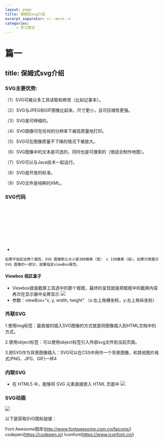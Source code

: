 ```yaml
---
layout: page
title: 保姆式svg介绍
excerpt_separator: <!--more-->
categories:
     - 学习笔记
---
```


# 篇一
## title: 保姆式svg介绍

<!--more-->

### SVG主要优势:
（1）SVG可被众多工具读取和修改（比如记事本）。

（2）SVG与JPEG和GIF图像比起来，尺寸更小，且可压缩性更强。

（3）SVG是可伸缩的。

（4）SVG图像可在任何的分辨率下被高质量地打印。

（5）SVG可在图像质量不下降的情况下被放大。

（6）SVG图像中的文本是可选的，同时也是可搜索的（很适合制作地图）。

（7）SVG可以与Java技术一起运行。

（8）SVG是开放的标准。

（9）SVG文件是纯粹的XML。
### SVG代码
* <svg>的width属性和height属性，指定了 SVG 图像在 HTML 元素中所占据的宽度和高度。除了相对单位%，也可以采用绝对单位（单位：像素）。
```
如果不指定这两个属性，SVG 图像默认大小是300像素（宽） x 150像素（高）。如果只想展示 SVG 图像的一部分，就要指定viewBox属性。
```
#### Viewbox 视区盒子
* Viewbox就是截屏工具选中的那个框框，最终的呈现就是把框框中的截屏内容再次在显示器中全屏显示
![](/assets/SVG1.jpg)
* 参数：viewBox="x, y, width, height" （x:左上角横坐标，y:左上角纵坐标）
 

### 外联SVG
1.使用img标签：最直接的插入SVG图像的方式就是将图像插入到HTML文档中的方式。

2.使用object标签：可以使用object标签引入外部svg文件到当前页面。

3.把SVG作为背景图像插入：SVG可以在CSS中用作一个背景图像，和其他图片格式(PNG、JPG、GIF)一样4

### 内联SVG
* 在 HTML5 中，能够将 SVG 元素直接嵌入 HTML 页面中
![](/assets/SVG2.jpg)

### SVG动画
![](/assets/SVG2.jpg)

以下是获取SVG图标链接：

Font Awesome图库(http://www.fontawesome.com.cn/faicons/)
codepen(https://codepen.io)
Iconfont(https://www.iconfont.cn/)




